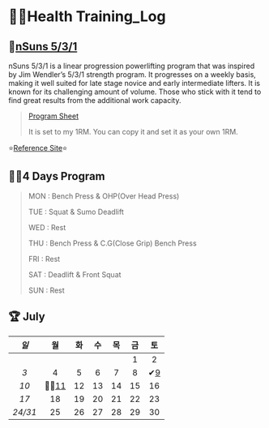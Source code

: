 # 🏋️‍♀️Health Training_Log

 ## 💪[nSuns 5/3/1](https://liftvault.com/programs/powerlifting/n-suns-lifting-spreadsheets/)

nSuns 5/3/1 is a linear progression powerlifting program that was inspired by Jim Wendler’s 5/3/1 strength program. It progresses on a weekly basis, making it well suited for late stage novice and early intermediate lifters. It is known for its challenging amount of volume. Those who stick with it tend to find great results from the additional work capacity.



> [Program Sheet](./nSuns.xlsx) 
>
> 
> It is set to my 1RM. You can copy it and set it as your own 1RM.
> 

  ⭐[Reference Site](https://m.blog.naver.com/tbvjaos7654/222463187253)⭐

## 🏃‍♂️4 Days Program

> MON : Bench Press & OHP(Over Head Press)
>
> TUE : Squat & Sumo Deadlift 
>
> WED : Rest
>
> THU : Bench Press & C.G(Close Grip) Bench Press
>
> FRI : Rest
>
> SAT : Deadlift & Front Squat
>
> SUN : Rest
>
> 

## 🏆 July



|  *일*   |             월             |  화  |  수  |  목  |  금  |           토            |
| :-----: | :------------------------: | :--: | :--: | :--: | :--: | :---------------------: |
|         |                            |      |      |      |  1   |            2            |
|   *3*   |             4              |  5   |  6   |  7   |  8   | ✔[9](./July/7.9_SAT.md) |
|  *10*   | 🏃‍♂️[11](./July/7.11_MON.md) |  12  |  13  |  14  |  15  |           16            |
|  *17*   |             18             |  19  |  20  |  21  |  22  |           23            |
| *24/31* |             25             |  26  |  27  |  28  |  29  |           30            |







